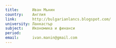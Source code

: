 ```yaml
---
title:      Иван Мънин
country:    Англия
link:       http://bulgarianlancs.blogspot.com/
university: Ланкастър
subject:    Икономика и финанси
period:     
email:      ivan.manin@gmail.com
---
```

